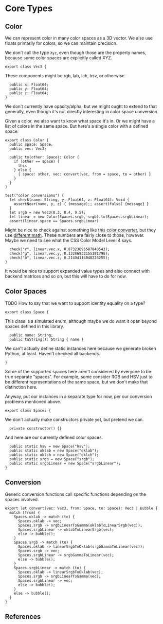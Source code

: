 # Core Types

## Color

We can represent color in many color spaces as a 3D vector. We also use floats
primarily for colors, so we can maintain precision.

We don't call the type `Xyz`, even though those are the property names, because
some color spaces are explicitly called XYZ.

    export class Vec3 {

These components might be rgb, lab, lch, hsv, or otherwise.

      public x: Float64;
      public y: Float64;
      public z: Float64;
    }

We don't currently have opacity/alpha, but we might ought to extend to that
generally, even though it's not directly interesting in color space conversion.

Given a color, we also want to know what space it's in. Or we might have a list
of colors in the same space. But here's a single color with a defined space.

    export class Color {
      public space: Space;
      public vec: Vec3;

      public to(other: Space): Color {
        if (other == space) {
          this
        } else {
          { space: other, vec: convert(vec, from = space, to = other) }
        }
      }
    }

    test("color conversions") {
      let check(name: String, y: Float64, z: Float64): Void {
        assertNear(name, y, z) { (message);; assert(false) {message} }
      }
      let srgb = new Vec3(0.3, 0.4, 0.5);
      let linear = new Color(Spaces.srgb, srgb).to(Spaces.srgbLinear);
      assert(linear.space == Spaces.srgbLinear)

Might be nice to check against something like
[this color converter][AjaltConverter], but they use
[different math][AjaltLinearRgb]. These numbers are fairly close to those,
however. Maybe we need to see what the CSS Color Model Level 4 says.

      check("r", linear.vec.x, 0.07323895587840543);
      check("g", linear.vec.y, 0.13286832155381798);
      check("b", linear.vec.z, 0.21404114048223255);
    }

It would be nice to support expanded value types and also connect with backend
matrices and so on, but this will have to do for now.

## Color Spaces

TODO How to say that we want to support identity equality on a type?

    export class Space {

This class is a simulated enum, although maybe we do want it open beyond spaces
defined in this library.

      public name: String;
      public toString(): String { name }

We can't actually define static instances here because we generate broken
Python, at least. Haven't checked all backends.

    }

Some of the supported spaces here aren't considered by everyone to be true
separate "spaces". For example, some consider RGB and HSV just to be different
representations of the same space, but we don't make that distinction here.

Anyway, put our instances in a separate type for now, per our conversion
problems mentioned above.

    export class Spaces {

We don't actually make constructors private yet, but pretend we can.

      private constructor() {}

And here are our currently defined color spaces.

      public static hsv = new Space("hsv");
      public static oklab = new Space("oklab");
      public static oklch = new Space("oklch");
      public static srgb = new Space("srgb");
      public static srgbLinear = new Space("srgbLinear");
    }

## Conversion

Generic conversion functions call specific functions depending on the spaces
involved.

    export let convert(vec: Vec3, from: Space, to: Space): Vec3 | Bubble {
      match (from) {
        Spaces.oklab -> match (to) {
          Spaces.oklab -> vec;
          Spaces.srgb -> srgbLinearToGamma(oklabToLinearSrgb(vec));
          Spaces.srgbLinear -> oklabToLinearSrgb(vec);
          else -> bubble();
        }
        Spaces.srgb -> match (to) {
          Spaces.oklab -> linearSrgbToOklab(srgbGammaToLinear(vec));
          Spaces.srgb -> vec;
          Spaces.srgbLinear -> srgbGammaToLinear(vec);
          else -> bubble();
        }
        Spaces.srgbLinear -> match (to) {
          Spaces.oklab -> linearSrgbToOklab(vec);
          Spaces.srgb -> srgbLinearToGamma(vec);
          Spaces.srgbLinear -> vec;
          else -> bubble();
        }
        else -> bubble();
      }
    }

## References

[AjaltConverter]: https://ajalt.github.io/colormath/converter/
[AjaltLinearRgb]: https://github.com/ajalt/colormath/blob/9ff469060467d478466315280c19d803e4dd2bcd/colormath/src/commonMain/kotlin/com/github/ajalt/colormath/model/RGBColorSpaces.kt#L109
